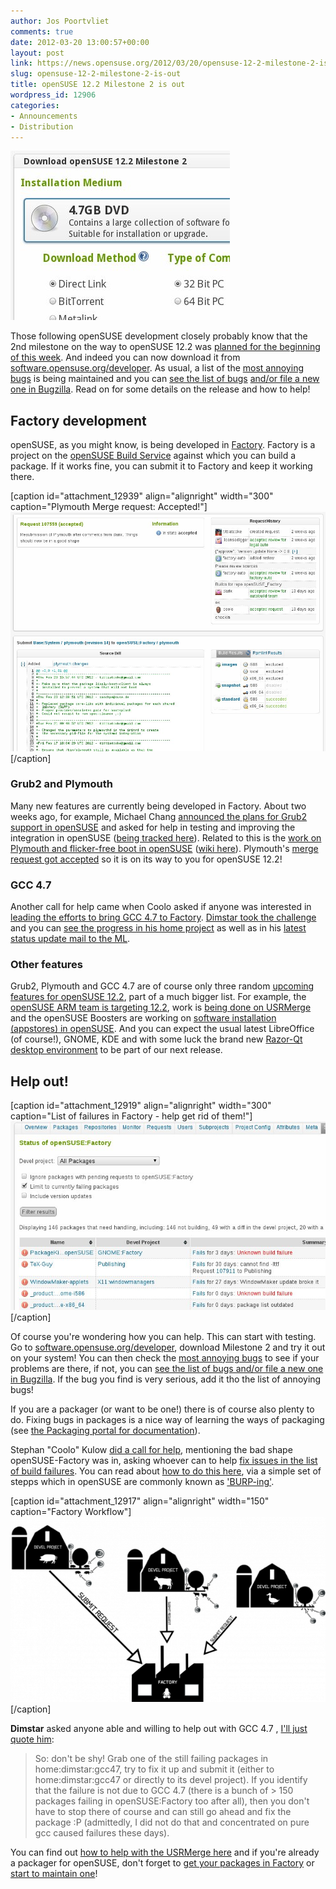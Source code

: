 ```yaml
---
author: Jos Poortvliet
comments: true
date: 2012-03-20 13:00:57+00:00
layout: post
link: https://news.opensuse.org/2012/03/20/opensuse-12-2-milestone-2-is-out/
slug: opensuse-12-2-milestone-2-is-out
title: openSUSE 12.2 Milestone 2 is out
wordpress_id: 12906
categories:
- Announcements
- Distribution
---
```


[![screenshot of M2 on openSUSE download site](/wp-content/uploads/2012/03/1.jpg)](//software.opensuse.org/developer/)

Those following openSUSE development closely probably know that the 2nd milestone on the way to openSUSE 12.2 was [planned for the beginning of this week](//en.opensuse.org/openSUSE:Roadmap). And indeed you can now download it from [software.opensuse.org/developer](//software.opensuse.org/developer/). As usual, a list of the [most annoying bugs](//en.opensuse.org/openSUSE:Most_annoying_bugs_12.2_dev) is being maintained and you can [see the list of bugs](https://bugzilla.novell.com/query.cgi?classification=openSUSE&field0-0-0=op_sys&product=openSUSE%2012.2&query_format=advanced&resolution=---&type0-0-0=substring&value0-0-0=openSUSE) [and/or file a new one in Bugzilla](https://bugzilla.novell.com/enter_bug.cgi?product=openSUSE%2012.2&format=guided). Read on for some details on the release and how to help!<!-- more -->


## Factory development


openSUSE, as you might know, is being developed in [Factory](//en.opensuse.org/Portal:Factory). Factory is a project on the [openSUSE Build Service](//build.opensuse.org) against which you can build a package. If it works fine, you can submit it to Factory and keep it working there.

[caption id="attachment_12939" align="alignright" width="300" caption="Plymouth Merge request: Accepted!"][![Plymouth Merge request: Accepted!](/wp-content/uploads/2012/03/3.jpg)](https://build.opensuse.org/request/show/107559)[/caption]


### Grub2 and Plymouth


Many new features are currently being developed in Factory. About two weeks ago, for example, Michael Chang [announced the plans for Grub2 support in openSUSE](//lists.opensuse.org/opensuse-factory/2012-03/msg00024.html) and asked for help in testing and improving the integration in openSUSE ([being tracked here](//en.opensuse.org/openSUSE:YaST2_And_Perl_Bootloader_Grub2_Modules_Implement)). Related to this is the [work on Plymouth and flicker-free boot in openSUSE](//lists.opensuse.org/opensuse-factory/2012-03/msg00057.html) ([wiki here](//en.opensuse.org/openSUSE:Plymouth)). Plymouth's [merge request got accepted](https://build.opensuse.org/request/show/107559) so it is on its way to you for openSUSE 12.2!


### GCC 4.7


Another call for help came when Coolo asked if anyone was interested in [leading the efforts to bring GCC 4.7 to Factory](//lists.opensuse.org/opensuse-factory/2012-03/msg00116.html). [Dimstar took the challenge](//lists.opensuse.org/opensuse-factory/2012-03/msg00150.html) and you can [see the progress in his home project](https://build.opensuse.org/project/monitor?blocked=0&building=0&dispatching=0&finished=0&project=home%3Adimstar%3Agcc47&scheduled=0&signing=0&succeeded=0) as well as in his [latest status update mail to the ML](//lists.opensuse.org/opensuse-factory/2012-03/msg00197.html).


### Other features


Grub2, Plymouth and GCC 4.7 are of course only three random [upcoming features for openSUSE 12.2](//en.opensuse.org/openSUSE:Upcoming_features), part of a much bigger list. For example, the [openSUSE ARM team is targeting 12.2](//en.opensuse.org/Portal:ARM), work is [being done on USRMerge](//en.opensuse.org/openSUSE:UsrMerge) and the openSUSE Boosters are working on [software installation (appstores) in openSUSE](https://trello.com/board/appstream/4f156e1c9ce0824a2e1b8831). And you can expect the usual latest LibreOffice (of course!), GNOME, KDE and with some luck the brand new [Razor-Qt desktop environment](https://build.opensuse.org/project/show?project=X11%3AQtDesktop) to be part of our next release.


## Help out!


[caption id="attachment_12919" align="alignright" width="300" caption="List of failures in Factory - help get rid of them!"][![List of build failures in Factory](/wp-content/uploads/2012/03/2.jpg)](https://build.opensuse.org/project/status?project=openSUSE%3AFactory&filter_devel=All+Packages&limit_to_fails=false&limit_to_fails=true&include_versions=false&commit=Filter+results)[/caption]

Of course you're wondering how you can help. This can start with testing. Go to [software.opensuse.org/developer](//software.opensuse.org/developer/), download Milestone 2 and try it out on your system! You can then check the
[most annoying bugs](//en.opensuse.org/openSUSE:Most_annoying_bugs_12.2_dev) to see if your problems are there, if not, you can [see the list of bugs and/or file a new one in Bugzilla](https://bugzilla.novell.com/query.cgi?classification=openSUSE&field0-0-0=op_sys&product=openSUSE%2012.2&query_format=advanced&resolution=---&type0-0-0=substring&value0-0-0=openSUSE). If the bug you find is very serious, add it tho the list of annoying bugs!

If you are a packager (or want to be one!) there is of course also plenty to do. Fixing bugs in packages is a nice way of learning the ways of packaging (see [the Packaging portal for documentation](//en.opensuse.org/Portal:Packaging)).

Stephan "Coolo" Kulow [did a call for help](//lists.opensuse.org/opensuse-factory/2012-03/msg00141.html), mentioning the bad shape openSUSE-Factory was in, asking whoever can to help [fix issues in the list of build failures](https://build.opensuse.org/project/status?project=openSUSE%3AFactory&filter_devel=All+Packages&limit_to_fails=false&limit_to_fails=true&include_versions=false&commit=Filter+results). You can read about [how to do this here](//en.opensuse.org/openSUSE:How_to_contribute_to_Factory), via a simple set of stepps which in openSUSE are commonly known as ['BURP-ing'](//lizards.opensuse.org/2011/05/16/have-you-burped-yet-today/).

[caption id="attachment_12917" align="alignright" width="150" caption="Factory Workflow"][![openSUSE Factory workflow](/wp-content/uploads/2012/03/600px-Factory_workflow.png)](//en.opensuse.org/openSUSE:Factory_development_model)[/caption]

**Dimstar** asked anyone able and willing to help out with GCC 4.7 , [I'll just quote him](//lists.opensuse.org/opensuse-factory/2012-03/msg00197.html):


<blockquote>So: don't be shy! Grab one of the still failing packages in home:dimstar:gcc47, try to fix it up and submit it (either to home:dimstar:gcc47 or directly to its devel project). If you identify that the failure is not due to GCC 4.7 (there is a bunch of > 150 packages failing in openSUSE:Factory too after all), then you don't have to stop there of course and can still go ahead and fix the package :P (admittedly, I did not do that and concentrated on pure gcc caused failures these days).</blockquote>


You can find out [how to help with the USRMerge here](//en.opensuse.org/openSUSE:UsrMerge#How_to_help) and if you're already a packager for openSUSE, don't forget to [get your packages in Factory](//en.opensuse.org/openSUSE:How_to_contribute_to_Factory#How_to_add_a_new_package_to_Factory) or [start to maintain one](//en.opensuse.org/openSUSE:How_to_contribute_to_Factory#How_to_become_a_maintainer_of_a_package_in_Factory)!
